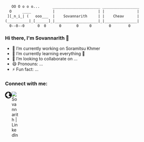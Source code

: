 ```
   OO O o o o...      ______________________ _________________
  O     ____          |                    | |               |
 ][_n_i_| (   ooo___  |    Sovannarith     | |    Cheav      |
(__________|_[______]_|____________________|_|_______________|
  0--0--0      0  0      0       0     0        0        0
```
### Hi there, I'm Sovannarith 👋

- 🔭 I’m currently working on Soramitsu Khmer
- 🌱 I’m currently learning everything 🤣
- 👯 I’m looking to collaborate on ...
- 😄 Pronouns: ...
- ⚡ Fun fact: ...

### Connect with me:

[<img align="left" alt="sovannarith.info" width="22px" src="https://raw.githubusercontent.com/iconic/open-iconic/master/svg/globe.svg" />](https://sovannarith.info)
[<img align="left" alt="Sovannarith | LinkedIn" width="22px" src="https://cdn.jsdelivr.net/npm/simple-icons@v3/icons/linkedin.svg" />](https://www.linkedin.com/in/sovannarith-cheav-760769159?lipi=urn%3Ali%3Apage%3Ad_flagship3_profile_view_base_contact_details%3BZOoDjJgpQHqK2tSditxdJA%3D%3D)

